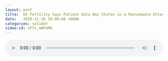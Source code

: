```yaml
---
layout: post
title:  US Fertility Says Patient Data Was Stolen in a Ransomware Attack
date:   2020-11-26 16:06:00 +0000
categories: solidot
video-id: nFfv_mAPuMA
---
```


<audio id="youtube" style="width: 100%;" video-id="nFfv_mAPuMA" controls></audio>

<script async type="text/javascript" src="/audio.js"></script>

